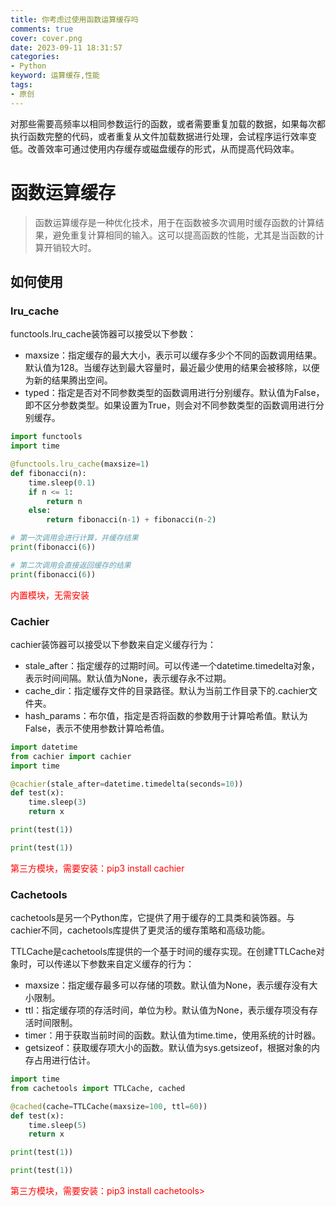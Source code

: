 ```yaml
---
title: 你考虑过使用函数运算缓存吗
comments: true
cover: cover.png
date: 2023-09-11 18:31:57
categories:
- Python
keyword: 运算缓存,性能
tags:
- 原创
---
```


对那些需要高频率以相同参数运行的函数，或者需要重复加载的数据，如果每次都执行函数完整的代码，或者重复从文件加载数据进行处理，会试程序运行效率变低。改善效率可通过使用内存缓存或磁盘缓存的形式，从而提高代码效率。
<!-- more -->

# 函数运算缓存
> 函数运算缓存是一种优化技术，用于在函数被多次调用时缓存函数的计算结果，避免重复计算相同的输入。这可以提高函数的性能，尤其是当函数的计算开销较大时。

## 如何使用

### lru_cache
functools.lru_cache装饰器可以接受以下参数：
- maxsize：指定缓存的最大大小，表示可以缓存多少个不同的函数调用结果。默认值为128。当缓存达到最大容量时，最近最少使用的结果会被移除，以便为新的结果腾出空间。
- typed：指定是否对不同参数类型的函数调用进行分别缓存。默认值为False，即不区分参数类型。如果设置为True，则会对不同参数类型的函数调用进行分别缓存。

```python
import functools
import time

@functools.lru_cache(maxsize=1)
def fibonacci(n):
    time.sleep(0.1)
    if n <= 1:
        return n
    else:
        return fibonacci(n-1) + fibonacci(n-2)

# 第一次调用会进行计算，并缓存结果
print(fibonacci(6))

# 第二次调用会直接返回缓存的结果
print(fibonacci(6))
```
<font color="red">内置模块，无需安装</font>

### Cachier

cachier装饰器可以接受以下参数来自定义缓存行为：
- stale_after：指定缓存的过期时间。可以传递一个datetime.timedelta对象，表示时间间隔。默认值为None，表示缓存永不过期。
- cache_dir：指定缓存文件的目录路径。默认为当前工作目录下的.cachier文件夹。
- hash_params：布尔值，指定是否将函数的参数用于计算哈希值。默认为False，表示不使用参数计算哈希值。

```python
import datetime
from cachier import cachier
import time

@cachier(stale_after=datetime.timedelta(seconds=10))
def test(x):
    time.sleep(3)
    return x

print(test(1))

print(test(1))
```
<font color="red">第三方模块，需要安装：pip3 install cachier</font>

### Cachetools
cachetools是另一个Python库，它提供了用于缓存的工具类和装饰器。与cachier不同，cachetools库提供了更灵活的缓存策略和高级功能。

TTLCache是cachetools库提供的一个基于时间的缓存实现。在创建TTLCache对象时，可以传递以下参数来自定义缓存的行为：
- maxsize：指定缓存最多可以存储的项数。默认值为None，表示缓存没有大小限制。
- ttl：指定缓存项的存活时间，单位为秒。默认值为None，表示缓存项没有存活时间限制。
- timer：用于获取当前时间的函数。默认值为time.time，使用系统的计时器。
- getsizeof：获取缓存项大小的函数。默认值为sys.getsizeof，根据对象的内存占用进行估计。

```python
import time
from cachetools import TTLCache, cached

@cached(cache=TTLCache(maxsize=100, ttl=60))
def test(x):
    time.sleep(5)
    return x

print(test(1))

print(test(1))
```
<font color="red">第三方模块，需要安装：pip3 install cachetools></font>